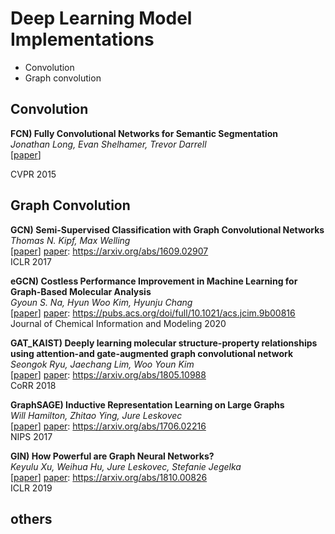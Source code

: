 # Deep Learning Model Implementations
* Convolution
* Graph convolution



## Convolution

**FCN) Fully Convolutional Networks for Semantic Segmentation**   
*Jonathan Long, Evan Shelhamer, Trevor Darrell*   
[[paper]] 

[paper]: https://arxiv.org/abs/1411.4038   
CVPR 2015   

## Graph Convolution  
**GCN) Semi-Supervised Classification with Graph Convolutional Networks**   
*Thomas N. Kipf, Max Welling*  
[[paper]] [paper]: https://arxiv.org/abs/1609.02907   
ICLR 2017   

**eGCN) Costless Performance Improvement in Machine Learning for Graph-Based Molecular Analysis**   
*Gyoun S. Na, Hyun Woo Kim, Hyunju Chang*  
[[paper]] [paper]: https://pubs.acs.org/doi/full/10.1021/acs.jcim.9b00816   
Journal of Chemical Information and Modeling 2020  

**GAT_KAIST) Deeply learning molecular structure-property relationships using attention-and gate-augmented graph convolutional network**   
*Seongok Ryu, Jaechang Lim, Woo Youn Kim*  
[[paper]] [paper]: https://arxiv.org/abs/1805.10988   
CoRR 2018   

**GraphSAGE) Inductive Representation Learning on Large Graphs**   
*Will Hamilton, Zhitao Ying, Jure Leskovec*  
[[paper]] [paper]: https://arxiv.org/abs/1706.02216   
NIPS 2017   

**GIN) How Powerful are Graph Neural Networks?**   
*Keyulu Xu, Weihua Hu, Jure Leskovec, Stefanie Jegelka*  
[[paper]] [paper]: https://arxiv.org/abs/1810.00826   
ICLR 2019   
## others

